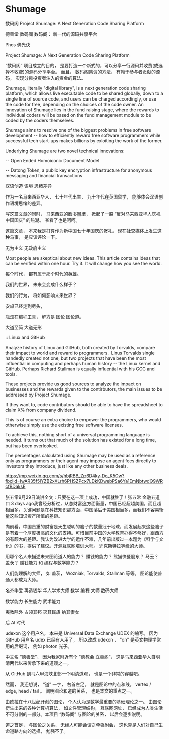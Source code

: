 # Shumage
数码阁 Project Shumage: A Next Generation Code Sharing Platform

德善堂 数码阁
数码阁： 新一代的源码共享平台

Phos 佛光诀


Project Shumage: A Next Generation Code Sharing Platform

“数码阁” 项目成立的目的， 是要打造一个新式的，可以分享一行源码并收费(或选择不收费)的源码分享平台。 而且， 数码阁集资的方法， 有赖于参与者贡献的源码， 实现分摊投资者注入的资金的算法。

Shumage, literally "digital library", is a next generation code sharing platform, which allows live executable code to be shared globally, down to a single line of source code, and users can be charged accordingly, or use the code for free, depending on the choices of the code owner. An innovation of Shumage lies in the fund raising stage, where the rewards to individual coders will be based on the fund management module to be coded by the coders themselves. 

Shumage aims to resolve one of the biggest problems in free software development -- how to efficiently reward free software programmers while successful tech start-ups makes billions by exloiting the work of the former.

Underlying Shumage are two novel technical innovations:

-- Open Ended Homoiconic Document Model

-- Datong Token, a public key encryption infrastructure for anonymous messaging and financial transactions

双语创造 语境 思绪差异

作为一名马来西亚华人， 七十年代出生， 九十年代在英国留学， 能够体会双语创作语境思绪的差异。  

写这篇文章的同时， 马来西亚的脸书圈里， 掀起了一股 “反对马来西亚华人庆祝中国国庆” 的热潮。 爷看了也是呵呵。

这篇文章， 本来我是打算作为新中国七十年国庆的贺礼。 现在社交媒体上发生这种鸟事， 是应该评论一下。


无为主义 无政府主义

Most people are skeptical about new ideas. This article contains ideas that can be verified within one hour. Try it. It will change how you see the world. 

每个时代， 都有属于那个时代的英雄。

我们的世界， 未来会变成什么样子？ 

我们的行为， 将如何影响未来世界？

安卓已经走到尽头， 

瓶颈在编程工具， 解方是 图论 图论道。

大道至简 大道无形 

:: Linux and GitHub

Analyze history of Linux and GitHub, both created by Torvalds, compare their impact to world and reward to programmers. 
Linus Torvalds single handedly created not one, but two projects that have been the most influential in computing and perhaps human history -- the Linux kernel and GitHub. Perhaps Richard Stallman is equally influential with his GCC and tools. 

These projects provide us good sources to analyze the impact on businesses and the rewards given to the contirbutors, the main issues to be addressed by Project Shumage. 

If they want to, code contributors should be able to have the spreadsheet to claim X% from company dividend. 

This is of course an extra choice to empower the programmers, who would otherwise simply use the existing free software licenses. 

To achieve this, nothing short of a universal programming language is needed. It turns out that much of the solution has existed for a long time, but has been overlooked.

The percentages calculated using Shumage may be used as a reference only as programmers or their agent may impose an agent fees directly to investors they introduce, just like any other business deals. 


https://mp.weixin.qq.com/s/hbjRBB_Zp6D4ky-Do_K5Ow?fbclid=IwAR35f5lYZB2xXLrh6PHSZPcx7LDkKDwebPSa6Ya1EmNbtwdQ9WRcfBDaksE

张五常9月29日演讲全文：只要在这一项上成功，中国就胜了！张五常 金融五道口 3 days ago我曾经分析过，从总财富这方面衡量，中国已经超越美国，而且超相当多。关键问题是在科技知识那方面，中国落后于美国相当多，而我们不容易衡量这些知识资产所值的差距。

向前看，中国贵重的财富是天生聪明的脑子的数量冠于地球，而发展起来这些脑子是有着一个厚度极高的文化的支持。可惜目前中国的大学教育办得不够好，跟西方的有颇大的差距。我认为改进大学的运作不难，几年前出版过一本题为《科学与文化》的书，提供了建议。开源互联网培训大师。 迪克斯特拉等级的大师。 


用哪个名人来描述未来图论道人的能力？ 赚钱的能力？ 熊猫快餐股东？ 马云？ 盖茨？ 赚钱能力 和 编程与数学能力？ 

人们能理解的大师， 如 盖茨， Wozniak, Torvalds, Stallman 等等。 图论能使普通人都成为大师。 

名齐牛爱 再造钱华 华人学术大师 数学 编程 大师 数码大师

数学能力 长生能力 武术能力

夷教除外 占领其邦 灭其民族 纳其妻女

后 AI 时代

udexon 这个用户名， 本来是 Universal Data Exchange UDEX 的缩写。 因为 GitHub 用户名 udex 已经有人用了， 所以改成 udexon ， "on" 是英文物理学常用的后缀词， 例如 photon 光子。

中文名 “德善堂”， 因为我家附近有个 “德教会 立善阁”， 这是马来西亚华人自明清两代以来传承下来的道观之一。 

从 GitHub 到马六甲海峡北部一个明清道观， 也是一个非常的穿越吧。

然而， 我还想说， “道” 一字， 右首左足， 就是图论中的点和线， vertex / edge, head / tail 。 阐明图论和道的关系， 也是本文的重点之一。

由欧拉在十八世纪开创的图论， 个人认为是数学最重要的基础理论之一。 由图论衍生出来的各种计算机算法， 如文件管理结构， 互联网网址， 已经成为人类生活不可分割的一部分。本项目 “数码阁” 与图论的关系， 以后会逐步说明。

道之首足， 与图论之关系， 无缘人可能会谓之牵强附会， 这也算是人们对自己生命道路方向的选择， 勉强不了。 


